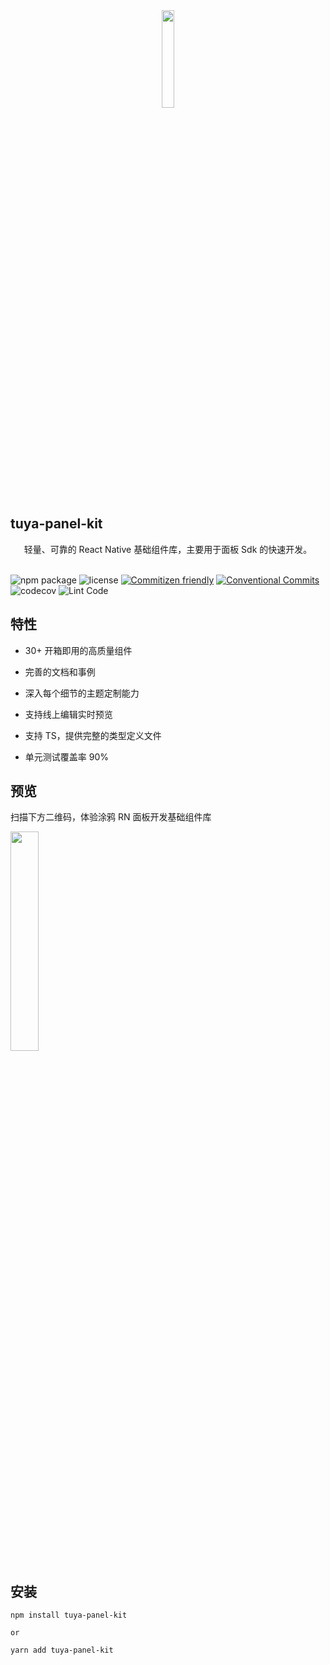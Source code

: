 <center><img src="https://images.tuyacn.com/rms-static/41166c90-1d06-11eb-808c-95024895fa97-1604319826393.png?tyName=logo.png" width="20%" height="20%" /></center>

## tuya-panel-kit

<center>轻量、可靠的 React Native 基础组件库，主要用于面板 Sdk 的快速开发。</center><br/>

![npm package](https://img.shields.io/npm/v/tuya-panel-kit/latest.svg)
![license](https://img.shields.io/github/license/TuyaInc/tuya-panel-kit.svg)
[![Commitizen friendly](https://img.shields.io/badge/commitizen-friendly-brightgreen.svg?maxAge=2592000)](http://commitizen.github.io/cz-cli/) 
[![Conventional Commits](https://img.shields.io/badge/Conventional%20Commits-1.0.0-brightgreen.svg?maxAge=2592000)](https://conventionalcommits.org)
![codecov](https://codecov.io/gh/TuyaInc/tuya-panel-kit/branch/develop_2.0/graph/badge.svg)
![Lint Code](https://github.com/TuyaInc/tuya-panel-kit/workflows/Lint%20Code/badge.svg)

## 特性

- 30+ 开箱即用的高质量组件

- 完善的文档和事例

- 深入每个细节的主题定制能力

- 支持线上编辑实时预览

- 支持 TS，提供完整的类型定义文件

- 单元测试覆盖率 90%

## 预览

扫描下方二维码，体验涂鸦 RN 面板开发基础组件库

 <img src="https://images.tuyacn.com/rms-static/6186c8f0-1d04-11eb-8913-b53cc9e03c9c-1604319021823.png?tyName=comom.png" width="30%" height="30%" />

## 安装

```shell
npm install tuya-panel-kit

or

yarn add tuya-panel-kit
```
